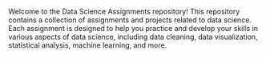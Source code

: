 Welcome to the Data Science Assignments repository! This repository contains a collection of assignments and projects related to data science. Each assignment is designed to help you practice and develop your skills in various aspects of data science, including data cleaning, data visualization, statistical analysis, machine learning, and more.
